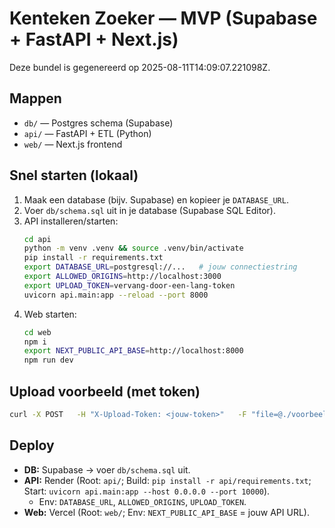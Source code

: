 
# Kenteken Zoeker — MVP (Supabase + FastAPI + Next.js)

Deze bundel is gegenereerd op 2025-08-11T14:09:07.221098Z.

## Mappen
- `db/` — Postgres schema (Supabase)
- `api/` — FastAPI + ETL (Python)
- `web/` — Next.js frontend

## Snel starten (lokaal)
1. Maak een database (bijv. Supabase) en kopieer je `DATABASE_URL`.
2. Voer `db/schema.sql` uit in je database (Supabase SQL Editor).
3. API installeren/starten:
   ```bash
   cd api
   python -m venv .venv && source .venv/bin/activate
   pip install -r requirements.txt
   export DATABASE_URL=postgresql://...   # jouw connectiestring
   export ALLOWED_ORIGINS=http://localhost:3000
   export UPLOAD_TOKEN=vervang-door-een-lang-token
   uvicorn api.main:app --reload --port 8000
   ```
4. Web starten:
   ```bash
   cd web
   npm i
   export NEXT_PUBLIC_API_BASE=http://localhost:8000
   npm run dev
   ```

## Upload voorbeeld (met token)
```bash
curl -X POST   -H "X-Upload-Token: <jouw-token>"   -F "file=@./voorbeeld.xlsx"   -F "source_name=TestUpload"   http://localhost:8000/upload
```

## Deploy
- **DB:** Supabase → voer `db/schema.sql` uit.
- **API:** Render (Root: `api/`; Build: `pip install -r api/requirements.txt`; Start: `uvicorn api.main:app --host 0.0.0.0 --port 10000`).
  - Env: `DATABASE_URL`, `ALLOWED_ORIGINS`, `UPLOAD_TOKEN`.
- **Web:** Vercel (Root: `web/`; Env: `NEXT_PUBLIC_API_BASE` = jouw API URL).
